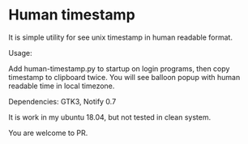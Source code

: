 Human timestamp
===============

It is simple utility for see unix timestamp in human readable format.

Usage:

Add human-timestamp.py to startup on login programs, then copy timestamp to clipboard twice.
You will see balloon popup with human readable time in local timezone.

Dependencies:
GTK3, Notify 0.7

It is work in my ubuntu 18.04, but not tested in clean system.

You are welcome to PR.
